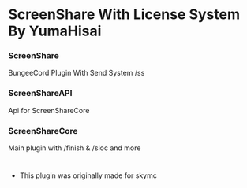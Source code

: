 # ScreenShare With License System By YumaHisai


### ScreenShare
BungeeCord Plugin With Send System /ss <PlayerName>

### ScreenShareAPI
Api for ScreenShareCore
  
### ScreenShareCore
Main plugin with /finish & /sloc and more
# 
+ This plugin was originally made for skymc
